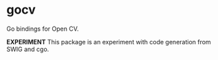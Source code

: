 # gocv

Go bindings for Open CV.

**EXPERIMENT** This package is an experiment with code generation from SWIG
and cgo.

